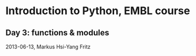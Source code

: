 # Introduction to Python, EMBL course

## Day 3: functions & modules

2013-06-13, Markus Hsi-Yang Fritz
